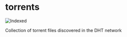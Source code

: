torrents 
========
![Indexed](https://img.shields.io/badge/indexed-13957-blue)

Collection of torrent files discovered in the DHT network

